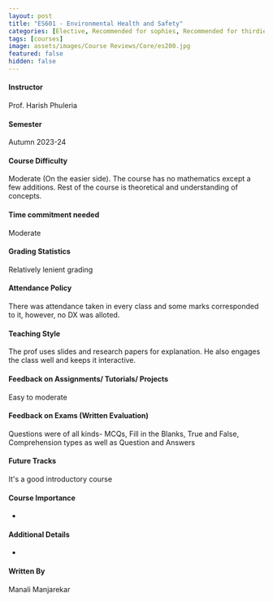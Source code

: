 ```yaml
---
layout: post
title: "ES601 - Environmental Health and Safety"
categories: [Elective, Recommended for sophies, Recommended for thirdies, Environment And Policy]
tags: [courses]
image: assets/images/Course Reviews/Core/es200.jpg
featured: false
hidden: false
---
```


#### Instructor
Prof. Harish Phuleria

#### Semester
Autumn 2023-24

#### Course Difficulty
Moderate (On the easier side). The course has no mathematics except a few additions. Rest of the course is theoretical and understanding of concepts. 

#### Time commitment needed
Moderate

#### Grading Statistics
Relatively lenient grading

#### Attendance Policy
There was attendance taken in every class and some marks corresponded to it, however, no DX was alloted.

#### Teaching Style
The prof uses slides and research papers for explanation. He also engages the class well and keeps it interactive.

#### Feedback on Assignments/ Tutorials/ Projects
Easy to moderate

#### Feedback on Exams (Written Evaluation)
Questions were of all kinds- MCQs, Fill in the Blanks, True and False, Comprehension types as well as Question and Answers

#### Future Tracks
It's a good introductory course

#### Course Importance
-

#### Additional Details
-

#### Written By
Manali Manjarekar

